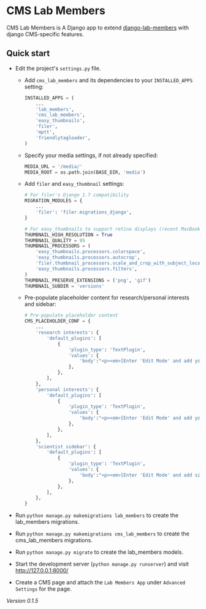 # CMS Lab Members

CMS Lab Members is A Django app to extend [django-lab-members](https://github.com/mfcovington/django-lab-members) with django CMS-specific features.

<!-- Detailed documentation is in the "docs" directory. -->

## Quick start

- Edit the project's `settings.py` file.

    - Add `cms_lab_members` and its dependencies to your `INSTALLED_APPS` setting:

        ```python
        INSTALLED_APPS = (
            ...
            'lab_members',
            'cms_lab_members',
            'easy_thumbnails',
            'filer',
            'mptt',
            'friendlytagloader',
        )
        ```

    - Specify your media settings, if not already specified:

        ```python
        MEDIA_URL = '/media/'
        MEDIA_ROOT = os.path.join(BASE_DIR, 'media')
        ```

    - Add `filer` and `easy_thumbnail` settings: 

        ```python
        # For filer's Django 1.7 compatibility
        MIGRATION_MODULES = {
            ...
            'filer': 'filer.migrations_django',
        }

        # For easy_thumbnails to support retina displays (recent MacBooks, iOS)
        THUMBNAIL_HIGH_RESOLUTION = True
        THUMBNAIL_QUALITY = 95
        THUMBNAIL_PROCESSORS = (
            'easy_thumbnails.processors.colorspace',
            'easy_thumbnails.processors.autocrop',
            'filer.thumbnail_processors.scale_and_crop_with_subject_location',
            'easy_thumbnails.processors.filters',
        )
        THUMBNAIL_PRESERVE_EXTENSIONS = ('png', 'gif')
        THUMBNAIL_SUBDIR = 'versions'
        ```

    - Pre-populate placeholder content for research/personal interests and sidebar:

        ```python
        # Pre-populate placeholder content
        CMS_PLACEHOLDER_CONF = {
            ...
            'research interests': {
                'default_plugins': [
                    {
                        'plugin_type': 'TextPlugin',
                        'values': {
                            'body':"<p><em>[Enter 'Edit Mode' and add your research interests here...]</em></p>",
                        },
                    },
                ],
            },
            'personal interests': {
                'default_plugins': [
                    {
                        'plugin_type': 'TextPlugin',
                        'values': {
                            'body':"<p><em>[Enter 'Edit Mode' and add your personal interests here...]</em></p>",
                        },
                    },
                ],
            },
            'scientist sidebar': {
                'default_plugins': [
                    {
                        'plugin_type': 'TextPlugin',
                        'values': {
                            'body':"<p><em>[Enter 'Edit Mode' and add sidebar content here...]</em></p>",
                        },
                    },
                ],
            },
        }
        ```

- Run `python manage.py makemigrations lab_members` to create the lab_members migrations.

- Run `python manage.py makemigrations cms_lab_members` to create the cms_lab_members migrations.

- Run `python manage.py migrate` to create the lab_members models.

- Start the development server (`python manage.py runserver`) and visit http://127.0.0.1:8000/

- Create a CMS page and attach the `Lab Members App` under `Advanced Settings` for the page.

*Version 0.1.5*
